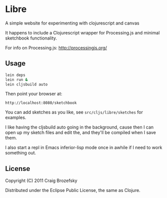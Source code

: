# Libre

A simple website for experimenting with clojurescript and canvas

It happens to include a Clojurescript wrapper for Processing.js and
minimal sketchbook functionality.

For info on Processing.js: http://processingjs.org/

## Usage

```bash
lein deps
lein run &
lein cljsbuild auto
```

Then point your browser at:

    http://localhost:8080/sketchbook
	
You can add sketches as you like, see `src/cljs/libre/sketches` for examples.

I like having the cljsbuild auto going in the background, cause then I
can open up my sketch files and edit the, and they'll be compiled when
I save them.  

I also start a repl in Emacs inferior-lisp mode once in awhile if I
need to work something out.

## License

Copyright (C) 2011 Craig Brozefsky

Distributed under the Eclipse Public License, the same as Clojure.


